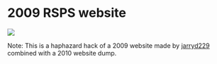 # 2009 RSPS website

![](https://i.imgur.com/n9ZwUmG.png)

Note: This is a haphazard hack of a 2009 website made by [jarryd229](https://github.com/jarryd229) combined with a 2010 website dump.
